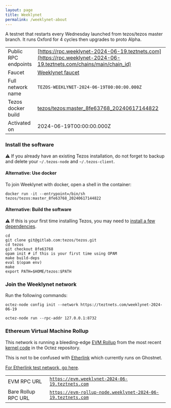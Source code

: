 ```yaml
---
layout: page
title: Weeklynet
permalink: /weeklynet-about
---
```


A testnet that restarts every Wednesday launched from tezos/tezos master branch. It runs Oxford for 4 cycles then upgrades to proto Alpha.

| | |
|-------|---------------------|
| Public RPC endpoints | [https://rpc.weeklynet-2024-06-19.teztnets.com](https://rpc.weeklynet-2024-06-19.teztnets.com/chains/main/chain_id)<br/> |
| Faucet | [Weeklynet faucet](https://faucet.weeklynet-2024-06-19.teztnets.com) |
| Full network name | `TEZOS-WEEKLYNET-2024-06-19T00:00:00.000Z` |
| Tezos docker build | [tezos/tezos:master_8fe63768_20240617144822](https://hub.docker.com/r/tezos/tezos/tags?page=1&ordering=last_updated&name=master_8fe63768_20240617144822) |
| Activated on | 2024-06-19T00:00:00.000Z |





### Install the software

⚠️  If you already have an existing Tezos installation, do not forget to backup and delete your `~/.tezos-node` and `~/.tezos-client`.



#### Alternative: Use docker

To join Weeklynet with docker, open a shell in the container:

```
docker run -it --entrypoint=/bin/sh tezos/tezos:master_8fe63768_20240617144822
```


#### Alternative: Build the software

⚠️  If this is your first time installing Tezos, you may need to [install a few dependencies](https://tezos.gitlab.io/introduction/howtoget.html#setting-up-the-development-environment-from-scratch).

```
cd
git clone git@gitlab.com:tezos/tezos.git
cd tezos
git checkout 8fe63768
opam init # if this is your first time using OPAM
make build-deps
eval $(opam env)
make
export PATH=$HOME/tezos:$PATH
```

### Join the Weeklynet network

Run the following commands:

```
octez-node config init --network https://teztnets.com/weeklynet-2024-06-19

octez-node run --rpc-addr 127.0.0.1:8732
```


### Ethereum Virtual Machine Rollup

This network is running a bleeding-edge [EVM Rollup](https://docs.etherlink.com/welcome/what-is-etherlink) from the most recent [kernel code](https://gitlab.com/tezos/tezos/-/tree/master/etherlink) in the Octez repository.

This is not to be confused with [Etherlink](https://docs.etherlink.com/get-started/connect-your-wallet-to-etherlink) which currently runs on Ghostnet.

[For Etherlink test network, go here](https://docs.etherlink.com/get-started/connect-your-wallet-to-etherlink).

| | |
|-------|---------------------|
| EVM RPC URL | [`https://evm.weeklynet-2024-06-19.teztnets.com`](https://evm.weeklynet-2024-06-19.teztnets.com) |
| Bare Rollup RPC URL | [`https://evm-rollup-node.weeklynet-2024-06-19.teztnets.com`](https://evm-rollup-node.weeklynet-2024-06-19.teztnets.com/global/block/head) |






